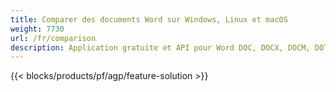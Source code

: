 ```yaml
---
title: Comparer des documents Word sur Windows, Linux et macOS 
weight: 7730
url: /fr/comparison
description: Application gratuite et API pour Word DOC, DOCX, DOCM, DOTM, RTF, DOT et ODT Comparaison
---
```


{{< blocks/products/pf/agp/feature-solution >}} 

